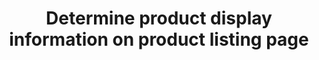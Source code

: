 ---
title: "Determine product display information on product listing page"
name: "channelmeta_trade"
key: "product_info_display"
description: "This is used to display information on the product listing page (Max 4 entries) JSON key value list, with the value being the stock2shop field. To add meta fields, use the value of &quot;meta_[meta field key]&quot;"
user_friendly_description: "On the product listing page you have to ability to set four additional attributes for your products. This could be the Brand, category, type, etc."
default: "{  &quot;Brand&quot;: &quot;vendor&quot;,  &quot;Category&quot;: &quot;collection&quot;,  &quot;Type&quot;: &quot;product_type&quot;}"
values: []
tags: [channelmeta,trade]
type: "meta"
process: "products"
headless: true
---